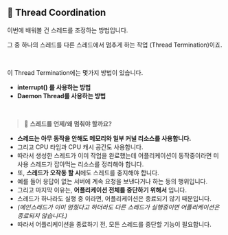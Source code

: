 ## 📘 Thread Coordination

이번에 배워볼 건 스레드를 조정하는 방법입니다.

그 중 하나의 스레드를 다른 스레드에서 멈추게 하는 작업 (Thread Termination)이죠.

<br>

이 Thread Termination에는 몇가지 방법이 있습니다.

- **interrupt() 를 사용하는 방법**
- **Daemon Thread를 사용하는 방법**

<br>



> 📌 **스레드를 언제/왜 멈춰야 할까요?**

- **스레드는 아무 동작을 안해도 메모리와 일부 커널 리소스를 사용합니다.**
- 그리고 CPU 타임과 CPU 캐시 공간도 사용합니다.
- 따라서 생성한 스레드가 이미 작업을 완료했는데 어플리케이션이 동작중이라면 미사용 스레드가 잡아먹는 리소스를 정리해야 합니다.
- 또, **스레드가 오작동 할 시**에도 스레드를 중지해야 합니다.
- 예를 들어 응답이 없는 서버에 계속 요청을 보낸다거나 하는 등의 행위입니다.
- 그리고 마지막 이유는, **어플리케이션 전체를 중단하기 위해서** 입니다.
- 스레드가 하나라도 실행 중 이라면, 어플리케이션은 종료되기 않기 때문입니다.
- _(메인스레드가 이미 멈췄다고 하더라도 다른 스레드가 실행중이면 어플리케이션은 종료되지 않습니다.)_
- 따라서 어플리케이션을 종료하기 전, 모든 스레드를 중단할 기능이 필요합니다.
